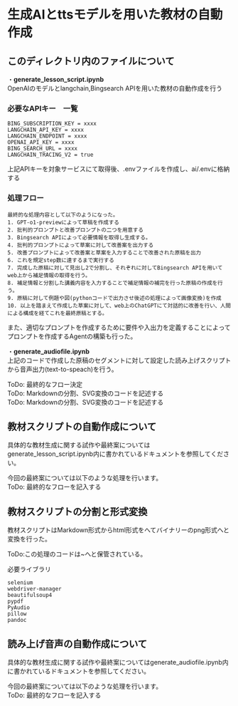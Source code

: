 # 生成AIとttsモデルを用いた教材の自動作成

## このディレクトリ内のファイルについて

・**generate_lesson_script.ipynb**   
OpenAIのモデルとlangchain,Bingsearch APIを用いた教材の自動作成を行う
### 必要なAPIキー　一覧　　
```
BING_SUBSCRIPTION_KEY = xxxx
LANGCHAIN_API_KEY = xxxx
LANGCHAIN_ENDPOINT = xxxx
OPENAI_API_KEY = xxxx
BING_SEARCH_URL = xxxx
LANGCHAIN_TRACING_V2 = true
```
上記APIキーを対象サービスにて取得後、.envファイルを作成し、ai/.envに格納する

### 処理フロー
```
最終的な処理内容として以下のようになった。  
1. GPT-o1-previewによって草稿を作成する
2. 批判的プロンプトと改善プロンプトの二つを用意する
3. Bingsearch APIによって必要情報を取得し生成する。
4. 批判的プロンプトによって草案に対して改善案を出力する
5. 改善プロンプトによって改善案と草案を入力することで改善された原稿を出力
6. これを規定step数に達するまで実行する
7. 完成した原稿に対して見出し2で分割し、それぞれに対してBingsearch APIを用いてweb上から補足情報の取得を行う。
8. 補足情報と分割した講義内容を入力することで補足情報の補完を行った原稿の作成を行う。
9. 原稿に対して例題や図(pythonコードで出力させ後述の処理によって画像変換)を作成
10. 以上を踏まえて作成した草案に対して、web上のChatGPTにて対話的に改善を行い、人間による構成を経てこれを最終原稿とする。
```

また、適切なプロンプトを作成するために要件や入出力を定義することによってプロンプトを作成するAgentの構築も行った。

・**generate_audiofile.ipynb**   
上記のコードで作成した原稿のセグメントに対して設定した読み上げスクリプトから音声出力(text-to-speach)を行う。

ToDo: 最終的なフロー決定  
ToDo: Markdownの分割、SVG変換のコードを記述する  
ToDo: Markdownの分割、SVG変換のコードを記述する 

## 教材スクリプトの自動作成について
具体的な教材生成に関する試作や最終案についてはgenerate_lesson_script.ipynb内に書かれているドキュメントを参照してください。

今回の最終案については以下のような処理を行います。  
ToDo: 最終的なフローを記入する

## 教材スクリプトの分割と形式変換
教材スクリプトはMarkdown形式からhtml形式をへてバイナリーのpng形式へと変換を行った。

ToDo:この処理のコードは~へと保管されている。

必要ライブラリ
```
selenium
webdriver-manager
beautifulsoup4
pypdf
PyAudio
pillow 
pandoc
```



## 読み上げ音声の自動作成について
具体的な教材生成に関する試作や最終案についてはgenerate_audiofile.ipynb内に書かれているドキュメントを参照してください。

今回の最終案については以下のような処理を行います。  
ToDo: 最終的なフローを記入する